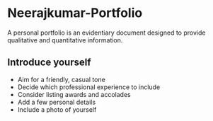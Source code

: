 # Neerajkumar-Portfolio

A personal portfolio is an evidentiary document designed to provide qualitative and quantitative information.



## Introduce yourself
* Aim for a friendly, casual tone
* Decide which professional experience to include
* Consider listing awards and accolades
* Add a few personal details
* Include a photo of yourself
